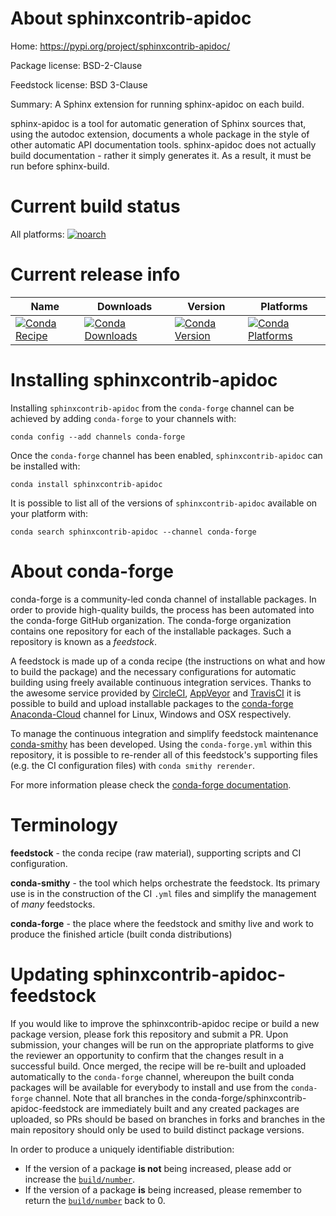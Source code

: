 About sphinxcontrib-apidoc
==========================

Home: https://pypi.org/project/sphinxcontrib-apidoc/

Package license: BSD-2-Clause

Feedstock license: BSD 3-Clause

Summary: A Sphinx extension for running sphinx-apidoc on each build.

sphinx-apidoc is a tool for automatic generation of Sphinx sources that, using the autodoc extension, documents a whole package in the style of other automatic API documentation tools. sphinx-apidoc does not actually build documentation - rather it simply generates it. As a result, it must be run before sphinx-build.

Current build status
====================

All platforms:
[![noarch](https://img.shields.io/circleci/project/github/conda-forge/sphinxcontrib-apidoc-feedstock/master.svg?label=noarch)](https://circleci.com/gh/conda-forge/sphinxcontrib-apidoc-feedstock)

Current release info
====================

| Name | Downloads | Version | Platforms |
| --- | --- | --- | --- |
| [![Conda Recipe](https://img.shields.io/badge/recipe-sphinxcontrib--apidoc-green.svg)](https://anaconda.org/conda-forge/sphinxcontrib-apidoc) | [![Conda Downloads](https://img.shields.io/conda/dn/conda-forge/sphinxcontrib-apidoc.svg)](https://anaconda.org/conda-forge/sphinxcontrib-apidoc) | [![Conda Version](https://img.shields.io/conda/vn/conda-forge/sphinxcontrib-apidoc.svg)](https://anaconda.org/conda-forge/sphinxcontrib-apidoc) | [![Conda Platforms](https://img.shields.io/conda/pn/conda-forge/sphinxcontrib-apidoc.svg)](https://anaconda.org/conda-forge/sphinxcontrib-apidoc) |

Installing sphinxcontrib-apidoc
===============================

Installing `sphinxcontrib-apidoc` from the `conda-forge` channel can be achieved by adding `conda-forge` to your channels with:

```
conda config --add channels conda-forge
```

Once the `conda-forge` channel has been enabled, `sphinxcontrib-apidoc` can be installed with:

```
conda install sphinxcontrib-apidoc
```

It is possible to list all of the versions of `sphinxcontrib-apidoc` available on your platform with:

```
conda search sphinxcontrib-apidoc --channel conda-forge
```


About conda-forge
=================

conda-forge is a community-led conda channel of installable packages.
In order to provide high-quality builds, the process has been automated into the
conda-forge GitHub organization. The conda-forge organization contains one repository
for each of the installable packages. Such a repository is known as a *feedstock*.

A feedstock is made up of a conda recipe (the instructions on what and how to build
the package) and the necessary configurations for automatic building using freely
available continuous integration services. Thanks to the awesome service provided by
[CircleCI](https://circleci.com/), [AppVeyor](https://www.appveyor.com/)
and [TravisCI](https://travis-ci.org/) it is possible to build and upload installable
packages to the [conda-forge](https://anaconda.org/conda-forge)
[Anaconda-Cloud](https://anaconda.org/) channel for Linux, Windows and OSX respectively.

To manage the continuous integration and simplify feedstock maintenance
[conda-smithy](https://github.com/conda-forge/conda-smithy) has been developed.
Using the ``conda-forge.yml`` within this repository, it is possible to re-render all of
this feedstock's supporting files (e.g. the CI configuration files) with ``conda smithy rerender``.

For more information please check the [conda-forge documentation](https://conda-forge.org/docs/).

Terminology
===========

**feedstock** - the conda recipe (raw material), supporting scripts and CI configuration.

**conda-smithy** - the tool which helps orchestrate the feedstock.
                   Its primary use is in the construction of the CI ``.yml`` files
                   and simplify the management of *many* feedstocks.

**conda-forge** - the place where the feedstock and smithy live and work to
                  produce the finished article (built conda distributions)


Updating sphinxcontrib-apidoc-feedstock
=======================================

If you would like to improve the sphinxcontrib-apidoc recipe or build a new
package version, please fork this repository and submit a PR. Upon submission,
your changes will be run on the appropriate platforms to give the reviewer an
opportunity to confirm that the changes result in a successful build. Once
merged, the recipe will be re-built and uploaded automatically to the
`conda-forge` channel, whereupon the built conda packages will be available for
everybody to install and use from the `conda-forge` channel.
Note that all branches in the conda-forge/sphinxcontrib-apidoc-feedstock are
immediately built and any created packages are uploaded, so PRs should be based
on branches in forks and branches in the main repository should only be used to
build distinct package versions.

In order to produce a uniquely identifiable distribution:
 * If the version of a package **is not** being increased, please add or increase
   the [``build/number``](https://conda.io/docs/user-guide/tasks/build-packages/define-metadata.html#build-number-and-string).
 * If the version of a package **is** being increased, please remember to return
   the [``build/number``](https://conda.io/docs/user-guide/tasks/build-packages/define-metadata.html#build-number-and-string)
   back to 0.
